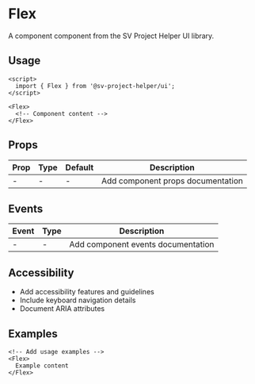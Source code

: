 # Flex

A component component from the SV Project Helper UI library.

## Usage

```svelte
<script>
  import { Flex } from '@sv-project-helper/ui';
</script>

<Flex>
  <!-- Component content -->
</Flex>
```

## Props

| Prop | Type | Default | Description |
|------|------|---------|-------------|
| - | - | - | Add component props documentation |

## Events

| Event | Type | Description |
|-------|------|-------------|
| - | - | Add component events documentation |

## Accessibility

- Add accessibility features and guidelines
- Include keyboard navigation details
- Document ARIA attributes

## Examples

```svelte
<!-- Add usage examples -->
<Flex>
  Example content
</Flex>
```